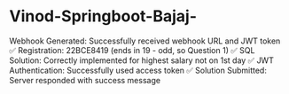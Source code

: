 # Vinod-Springboot-Bajaj-
Webhook Generated: Successfully received webhook URL and JWT token ✅ Registration: 22BCE8419 (ends in 19 - odd, so Question 1) ✅ SQL Solution: Correctly implemented for highest salary not on 1st day ✅ JWT Authentication: Successfully used access token ✅ Solution Submitted: Server responded with success message
